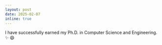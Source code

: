 ```yaml
---
layout: post
date: 2025-02-07
inline: true
---
```


I have successfully earned my Ph.D. in Computer Science and Engineering. :sparkles: :smile:
